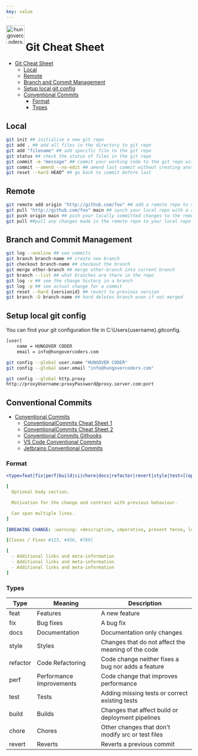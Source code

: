 ```yaml
---
key: value
---
```


<header class="site-header">
  <a href="https://blog.hungovercoders.com"><img alt="hungovercoders" src="../assets/logo3.ico"
    width=50px align="left"></a>
</header>

# Git Cheat Sheet

- [Git Cheat Sheet](#git-cheat-sheet)
  - [Local](#local)
  - [Remote](#remote)
  - [Branch and Commit Management](#branch-and-commit-management)
  - [Setup local git config](#setup-local-git-config)
  - [Conventional Commits](#conventional-commits)
    - [Format](#format)
    - [Types](#types)

## Local

```bash
git init ## initialise a new git repo
git add . ## add all files in the directory to git repo
git add "filename" ## add specific file to the git repo
git status ## check the status of files in the git repo
git commit -m "message" ## commit your working code to the git repo with a message
git commit --amend --no-edit ## amend last commit without creating another one with for example small change
git reset --hard HEAD^ ## go back to commit before last
```

## Remote

```bash
git remote add origin "http://github.com/foo" ## add a remote repo to synch your local repo with
git pull "http://github.com/foo" main ## synch your local repo with a remote repo
git push origin main ## push your locally committed changes to the remote repo
git pull ##pull any changes made in the remote repo to your local repo
```

## Branch and Commit Management

```bash
git log --oneline ## see commits
git branch branch-name ## create new branch
git checkout branch-name ## checkout the branch
git merge other-branch ## merge other-branch into current branch
git branch --list ## what branches are there in the repo
git log -v ## see the change history in a branch
git log -p ## see actual change for a commit
git reset --hard {versionid} ## revert to previous version
git branch -D branch-name ## hard deletes branch even if not merged
```

## Setup local git config

You can find your git configuration file in C:\Users{username}.gitconfig.

```bash
[user]
    name = HUNGOVER CODER
    email = info@hungovercoders.com
```

```bash
git config --global user.name "HUNGOVER CODER"
git config --global user.email "info@hungovercoders.com"
```

```bash
git config --global http.proxy
http://proxyUsername:proxyPassword@proxy.server.com:port
```
## Conventional Commits

- [Conventional Commits](https://www.conventionalcommits.org/en/v1.0.0/)
  - [ConventionalCommits Cheat Sheet 1](https://github.com/qoomon/git-conventional-commits)
  - [ConventionalCommits Cheat Sheet 2](https://megamorf.gitlab.io/cheat-sheets/conventional-commits/)
  - [Conventional Commits Githooks](https://github.com/tapsellorg/conventional-commits-git-hook?tab=readme-ov-file)
  - [VS Code Conventional Commits](https://marketplace.visualstudio.com/items?itemName=vivaxy.vscode-conventional-commits)
  - [Jetbrains Conventional Commits](https://plugins.jetbrains.com/plugin/13389-conventional-commit)

### Format

```yaml
<type=feat|fix|perf|build|ci|chore|docs|refactor|revert|style|test>[(optional scope)]: <description, imperative, present tense, lowercase, no dot at end>

[
  Optional body section.

  Motivation for the change and contrast with previous behaviour.

  Can span multiple lines.
]

[BREAKING CHANGE: :warning: <description, imperative, present tense, lowercase, no dot at end>]

[Closes / Fixes #123, #456, #789]

[
  - Additional links and meta-information
  - Additional links and meta-information
  - Additional links and meta-information
]
```

### Types

|Type|Meaning|Description|
|--|--|--|
|feat|Features|A new feature|
|fix|Bug fixes|A bug fix|
|docs|Documentation|Documentation only changes|
|style|Styles|Changes that do not affect the meaning of the code|
|refactor|Code Refactoring|Code change neither fixes a bug nor adds a feature|
|perf|Performance Improvements|Code change that improves performance|
|test|Tests|Adding missing tests or correct existing tests|
|build| Builds| Changes that affect build or deployment pipelines|
|chore|Chores|Other changes that don't modify src or test files|
|revert|Reverts|Reverts a previous commit|